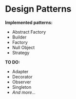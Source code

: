 Design Patterns
===============

**Implemented patterns:**

 - Abstract Factory 
 - Builder
 - Factory
 - Null Object
 - Strategy 
 
 
 **TO DO:**
 - Adapter
 - Decorator
 - Observer
 - Singleton
 - *And more...*

